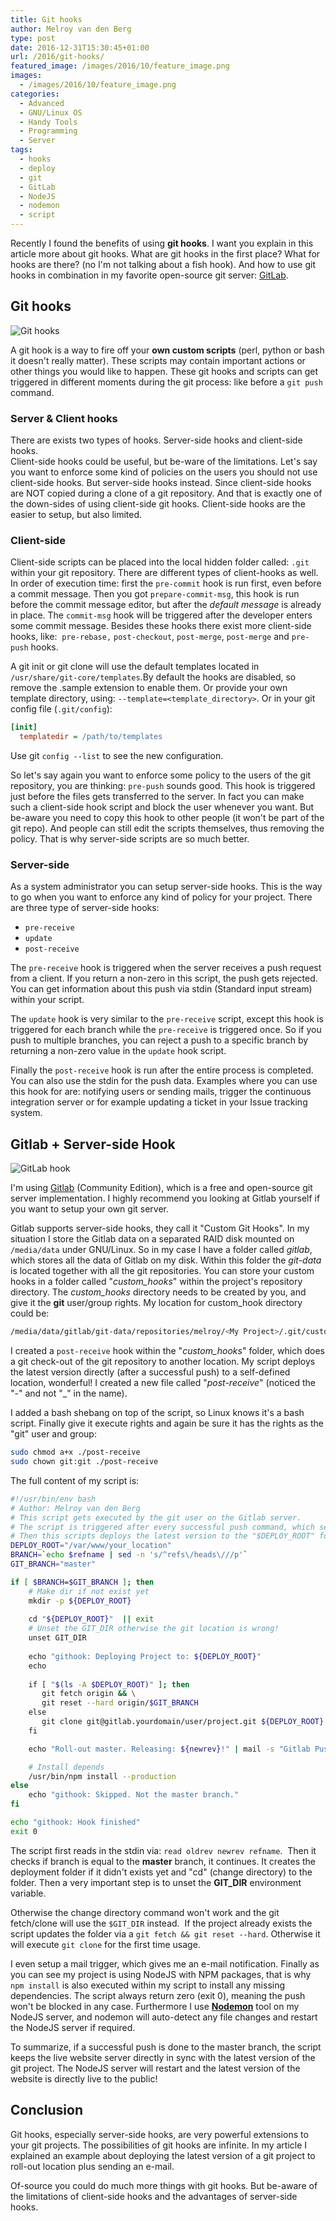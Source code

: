 ```yaml
---
title: Git hooks
author: Melroy van den Berg
type: post
date: 2016-12-31T15:30:45+01:00
url: /2016/git-hooks/
featured_image: /images/2016/10/feature_image.png
images:
  - /images/2016/10/feature_image.png
categories:
  - Advanced
  - GNU/Linux OS
  - Handy Tools
  - Programming
  - Server
tags:
  - hooks
  - deploy
  - git
  - GitLab
  - NodeJS
  - nodemon
  - script
---
```


Recently I found the benefits of using **git hooks**. I want you explain in this article more about git hooks. What are git hooks in the first place? What for hooks are there? (no I'm not talking about a fish hook). And how to use git hooks in combination in my favorite open-source git server: [GitLab](https://server.melroy.org).

## Git hooks

![Git hooks](/images/2016/10/git_hook.png)

A git hook is a way to fire off your **own custom scripts** (perl, python or bash it doesn't really matter). These scripts may contain important actions or other things you would like to happen. These git hooks and scripts can get triggered in different moments during the git process: like before a `git push` command.

### Server & Client hooks

There are exists two types of hooks. Server-side hooks and client-side hooks.  
Client-side hooks could be useful, but be-ware of the limitations. Let's say you want to enforce some kind of policies on the users you should not use client-side hooks. But server-side hooks instead. Since client-side hooks are NOT copied during a clone of a git repository. And that is exactly one of the down-sides of using client-side git hooks. Client-side hooks are the easier to setup, but also limited.

### Client-side

Client-side scripts can be placed into the local hidden folder called: `.git` within your git repository. There are different types of client-hooks as well. In order of execution time: first the `pre-commit` hook is run first, even before a commit message. Then you got `prepare-commit-msg`, this hook is run before the commit message editor, but after the _default message_ is already in place. The `commit-msg` hook will be triggered after the developer enters some commit message. Besides these hooks there exist more client-side hooks, like:  `pre-rebase,` `post-checkout`, `post-merge`, `post-merge` and `pre-push` hooks.

A git init or git clone will use the default templates located in `/usr/share/git-core/templates`.By default the hooks are disabled, so remove the .sample extension to enable them. Or provide your own template directory, using: `--template=<template_directory>`. Or in your git config file (`.git/config`):

```ini
[init]
  templatedir = /path/to/templates
```

Use git `config --list` to see the new configuration.

So let's say again you want to enforce some policy to the users of the git repository, you are thinking: `pre-push` sounds good. This hook is triggered just before the files gets transferred to the server. In fact you can make  such a client-side hook script and block the user whenever you want. But be-aware you need to copy this hook to other people (it won't be part of the git repo). And people can still edit the scripts themselves, thus removing the policy. That is why server-side scripts are so much better.

### Server-side

As a system administrator you can setup server-side hooks. This is the way to go when you want to enforce any kind of policy for your project. There are three type of server-side hooks:

- `pre-receive`
- `update`
- `post-receive`

The `pre-receive` hook is triggered when the server receives a push request from a client. If you return a non-zero in this script, the push gets rejected. You can get information about this push via stdin (Standard input stream) within your script.

The `update` hook is very similar to the `pre-receive` script, except this hook is triggered for each branch while the `pre-receive` is triggered once. So if you push to multiple branches, you can reject a push to a specific branch by returning a non-zero value in the `update` hook script.

Finally the `post-receive` hook is run after the entire process is completed. You can also use the stdin for the push data. Examples where you can use this hook for are: notifying users or sending mails, trigger the continuous integration server or for example updating a ticket in your Issue tracking system.

## Gitlab + Server-side Hook

![GitLab hook](/images/2016/10/gitlab_hook.png)

I'm using [Gitlab](https://about.gitlab.com/features/#community) (Community Edition), which is a free and open-source git server implementation. I highly recommend you looking at Gitlab yourself if you want to setup your own git server.

Gitlab supports server-side hooks, they call it "Custom Git Hooks". In my situation I store the Gitlab data on a separated RAID disk mounted on `/media/data` under GNU/Linux. So in my case I have a folder called _gitlab_, which stores all the data of Gitlab on my disk. Within this folder the _git-data_ is located together with all the git repositories. You can store your custom hooks in a folder called "_custom_hooks_" within the project's repository directory. The _custom_hooks_ directory needs to be created by you, and give it the **git** user/group rights. My location for custom_hook directory could be:

```sh
/media/data/gitlab/git-data/repositories/melroy/<My Project>/.git/custom_hooks
```

I created a `post-receive` hook within the "_custom_hooks_" folder, which does a git check-out of the git repository to another location. My script deploys the latest version directly (after a successful push) to a self-defined location, wonderful! I created a new file called "_post-receive_" (noticed the "-" and not "\_" in the name).

I added a bash shebang on top of the script, so Linux knows it's a bash script. Finally give it execute rights and again be sure it has the rights as the "git" user and group:

```sh
sudo chmod a+x ./post-receive
sudo chown git:git ./post-receive
```

The full content of my script is:

```bash
#!/usr/bin/env bash
# Author: Melroy van den Berg
# This script gets executed by the git user on the Gitlab server.
# The script is triggered after every successful push command, which sends new data to the server.
# Then this scripts deploys the latest version to the "$DEPLOY_ROOT" folder.
DEPLOY_ROOT="/var/www/your_location"
BRANCH=`echo $refname | sed -n 's/^refs\/heads\///p'`
GIT_BRANCH="master"

if [ $BRANCH=$GIT_BRANCH ]; then
    # Make dir if not exist yet
    mkdir -p ${DEPLOY_ROOT}
    
    cd "${DEPLOY_ROOT}"  || exit
    # Unset the GIT_DIR otherwise the git location is wrong!
    unset GIT_DIR
    
    echo "githook: Deploying Project to: ${DEPLOY_ROOT}"
    echo
    
    if [ "$(ls -A $DEPLOY_ROOT)" ]; then
       git fetch origin && \
       git reset --hard origin/$GIT_BRANCH
    else
       git clone git@gitlab.yourdomain/user/project.git ${DEPLOY_ROOT} -b $GIT_BRANCH
    fi

    echo "Roll-out master. Releasing: ${newrev}!" | mail -s "Gitlab Push" "your@email.com"

    # Install depends
    /usr/bin/npm install --production
else
    echo "githook: Skipped. Not the master branch."
fi

echo "githook: Hook finished"
exit 0
```

The script first reads in the stdin via: `read oldrev newrev refname`.  Then it checks if branch is equal to the **master** branch, it continues. It creates the deployment folder if it didn't exists yet and "cd" (change directory) to the folder. Then a very important step is to unset the **GIT_DIR** environment variable.

Otherwise the change directory command won't work and the git fetch/clone will use the `$GIT_DIR` instead.  If the project already exists the script updates the folder via a `git fetch && git reset --hard`. Otherwise it will execute `git clone` for the first time usage.

I even setup a mail trigger, which gives me an e-mail notification. Finally as you can see my project is using NodeJS with NPM packages, that is why `npm install` is also executed within my script to install any missing dependencies. The script always return zero (exit 0), meaning the push won't be blocked in any case. Furthermore I use [**Nodemon**](https://github.com/remy/nodemon) tool on my NodeJS server, and nodemon will auto-detect any file changes and restart the NodeJS server if required.

To summarize, if a successful push is done to the master branch, the script keeps the live website server directly in sync with the latest version of the git project. The NodeJS server will restart and the latest version of the website is directly live to the public!

## Conclusion

Git hooks, especially server-side hooks, are very powerful extensions to your git projects. The possibilities of git hooks are infinite. In my article I explained an example about deploying the latest version of a git project to roll-out location plus sending an e-mail.

Of-source you could do much more things with git hooks. But be-aware of the limitations of client-side hooks and the advantages of server-side hooks.
